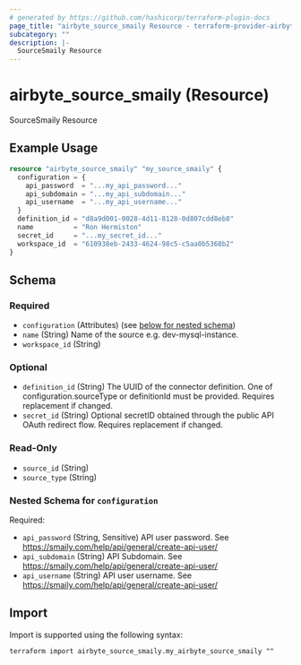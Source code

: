 ```yaml
---
# generated by https://github.com/hashicorp/terraform-plugin-docs
page_title: "airbyte_source_smaily Resource - terraform-provider-airbyte"
subcategory: ""
description: |-
  SourceSmaily Resource
---
```


# airbyte_source_smaily (Resource)

SourceSmaily Resource

## Example Usage

```terraform
resource "airbyte_source_smaily" "my_source_smaily" {
  configuration = {
    api_password  = "...my_api_password..."
    api_subdomain = "...my_api_subdomain..."
    api_username  = "...my_api_username..."
  }
  definition_id = "d8a9d001-0028-4d11-8128-0d807cdd8eb8"
  name          = "Ron Hermiston"
  secret_id     = "...my_secret_id..."
  workspace_id  = "610938eb-2433-4624-98c5-c5aa0b5368b2"
}
```

<!-- schema generated by tfplugindocs -->
## Schema

### Required

- `configuration` (Attributes) (see [below for nested schema](#nestedatt--configuration))
- `name` (String) Name of the source e.g. dev-mysql-instance.
- `workspace_id` (String)

### Optional

- `definition_id` (String) The UUID of the connector definition. One of configuration.sourceType or definitionId must be provided. Requires replacement if changed.
- `secret_id` (String) Optional secretID obtained through the public API OAuth redirect flow. Requires replacement if changed.

### Read-Only

- `source_id` (String)
- `source_type` (String)

<a id="nestedatt--configuration"></a>
### Nested Schema for `configuration`

Required:

- `api_password` (String, Sensitive) API user password. See https://smaily.com/help/api/general/create-api-user/
- `api_subdomain` (String) API Subdomain. See https://smaily.com/help/api/general/create-api-user/
- `api_username` (String) API user username. See https://smaily.com/help/api/general/create-api-user/

## Import

Import is supported using the following syntax:

```shell
terraform import airbyte_source_smaily.my_airbyte_source_smaily ""
```
